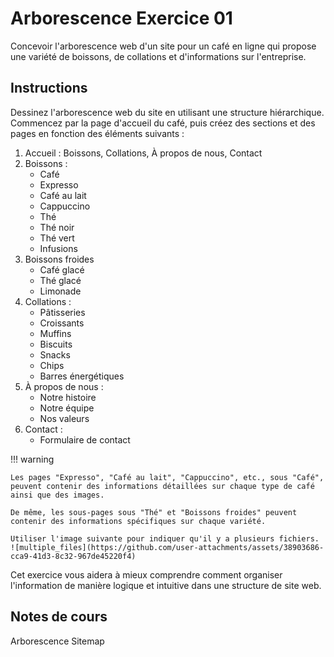 # Arborescence Exercice 01

Concevoir l'arborescence web d'un site pour un café en ligne qui propose une variété de boissons, de collations et d'informations sur l'entreprise.

## Instructions

Dessinez l'arborescence web du site en utilisant une structure hiérarchique. Commencez par la page d'accueil du café, puis créez des sections et des pages en fonction des éléments suivants :

1. Accueil : Boissons, Collations, À propos de nous, Contact
1. Boissons :
    - Café
    - Expresso
    - Café au lait
    - Cappuccino
    - Thé
    - Thé noir
    - Thé vert
    - Infusions
3. Boissons froides
    - Café glacé
    - Thé glacé
    - Limonade
4. Collations :
    - Pâtisseries
    - Croissants
    - Muffins
    - Biscuits
    - Snacks
    - Chips
    - Barres énergétiques
5. À propos de nous :
    - Notre histoire
    - Notre équipe
    - Nos valeurs
6. Contact :
    - Formulaire de contact

!!! warning

    Les pages "Expresso", "Café au lait", "Cappuccino", etc., sous "Café", peuvent contenir des informations détaillées sur chaque type de café ainsi que des images.

    De même, les sous-pages sous "Thé" et "Boissons froides" peuvent contenir des informations spécifiques sur chaque variété.

    Utiliser l'image suivante pour indiquer qu'il y a plusieurs fichiers.
    ![multiple_files](https://github.com/user-attachments/assets/38903686-cca9-41d3-8c32-967de45220f4)


Cet exercice vous aidera à mieux comprendre comment organiser l'information de manière logique et intuitive dans une structure de site web.

## Notes de cours

Arborescence
Sitemap

